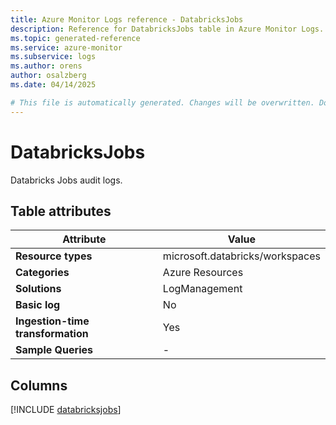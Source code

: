 ```yaml
---
title: Azure Monitor Logs reference - DatabricksJobs
description: Reference for DatabricksJobs table in Azure Monitor Logs.
ms.topic: generated-reference
ms.service: azure-monitor
ms.subservice: logs
ms.author: orens
author: osalzberg
ms.date: 04/14/2025

# This file is automatically generated. Changes will be overwritten. Do not change this file directly.
---
```


# DatabricksJobs

Databricks Jobs audit logs.


## Table attributes

|Attribute|Value|
|---|---|
|**Resource types**|microsoft.databricks/workspaces|
|**Categories**|Azure Resources|
|**Solutions**| LogManagement|
|**Basic log**|No|
|**Ingestion-time transformation**|Yes|
|**Sample Queries**|-|



## Columns
  
[!INCLUDE [databricksjobs](~/reusable-content/ce-skilling/azure/includes/azure-monitor/reference/tables/databricksjobs-include.md)]
